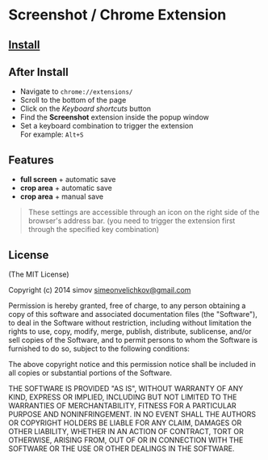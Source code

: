 
# Screenshot / Chrome Extension


## [Install][1]


## After Install

- Navigate to `chrome://extensions/`
- Scroll to the bottom of the page
- Click on the _Keyboard shortcuts_ button
- Find the **Screenshot** extension inside the popup window
- Set a keyboard combination to trigger the extension <br />
  For example: `Alt+S`


## Features

- **full screen** + automatic save
- **crop area** + automatic save
- **crop area** + manual save

> These settings are accessible through an icon on the right side of the browser's address bar. (you need to trigger the extension first through the specified key combination)


## License

(The MIT License)

Copyright (c) 2014 simov <simeonvelichkov@gmail.com>

Permission is hereby granted, free of charge, to any person obtaining a copy of this software and associated documentation files (the "Software"), to deal in the Software without restriction, including without limitation the rights to use, copy, modify, merge, publish, distribute, sublicense, and/or sell copies of the Software, and to permit persons to whom the Software is furnished to do so, subject to the following conditions:

The above copyright notice and this permission notice shall be included in all copies or substantial portions of the Software.

THE SOFTWARE IS PROVIDED "AS IS", WITHOUT WARRANTY OF ANY KIND, EXPRESS OR IMPLIED, INCLUDING BUT NOT LIMITED TO THE WARRANTIES OF MERCHANTABILITY, FITNESS FOR A PARTICULAR PURPOSE AND NONINFRINGEMENT. IN NO EVENT SHALL THE AUTHORS OR COPYRIGHT HOLDERS BE LIABLE FOR ANY CLAIM, DAMAGES OR OTHER LIABILITY, WHETHER IN AN ACTION OF CONTRACT, TORT OR OTHERWISE, ARISING FROM, OUT OF OR IN CONNECTION WITH THE SOFTWARE OR THE USE OR OTHER DEALINGS IN THE SOFTWARE.


  [1]: link-to-chrome-store-here
